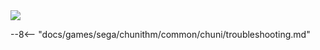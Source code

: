 <img class="header-logo" src="/img/sega/chunithm/amazon/logo.webp">

--8<-- "docs/games/sega/chunithm/common/chuni/troubleshooting.md"
